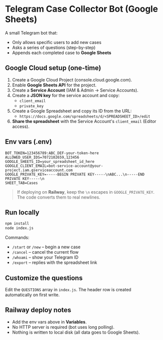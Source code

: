 # Telegram Case Collector Bot (Google Sheets)

A small Telegram bot that:
- Only allows specific users to add new cases
- Asks a series of questions (step-by-step)
- Appends each completed case to **Google Sheets**

## Google Cloud setup (one-time)

1. Create a Google Cloud Project (console.cloud.google.com).
2. Enable **Google Sheets API** for the project.
3. Create a **Service Account** (IAM & Admin → Service Accounts).
4. Create a **JSON key** for the service account and copy:
   - `client_email`
   - `private_key`
5. Create a Google Spreadsheet and copy its ID from the URL:
   - `https://docs.google.com/spreadsheets/d/<SPREADSHEET_ID>/edit`
6. **Share the spreadsheet** with the Service Account's `client_email` (Editor access).

## Env vars (.env)

```
BOT_TOKEN=123456789:ABC_DEF-your-token-here
ALLOWED_USER_IDS=7072102659,123456
GOOGLE_SHEETS_ID=your_spreadsheet_id_here
GOOGLE_CLIENT_EMAIL=bot-service-account@your-project.iam.gserviceaccount.com
GOOGLE_PRIVATE_KEY=-----BEGIN PRIVATE KEY-----\nABC...\n-----END PRIVATE KEY-----\n
SHEET_TAB=Cases
```

> If deploying on **Railway**, keep the `\n` escapes in `GOOGLE_PRIVATE_KEY`. The code converts them to real newlines.

## Run locally

```bash
npm install
node index.js
```

Commands:
- `/start` or `/new` – begin a new case
- `/cancel` – cancel the current flow
- `/whoami` – show your Telegram ID
- `/export` – replies with the spreadsheet link

## Customize the questions
Edit the `QUESTIONS` array in `index.js`. The header row is created automatically on first write.

## Railway deploy notes
- Add the env vars above in **Variables**.
- No HTTP server is required (bot uses long polling).
- Nothing is written to local disk (all data goes to Google Sheets).

